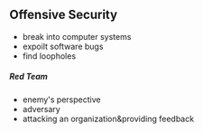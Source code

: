 ## Offensive Security
-  break into computer systems
- expoilt software bugs 
- find loopholes 

##### Red Team
- enemy's perspective
- adversary 
- attacking an organization&providing feedback 
